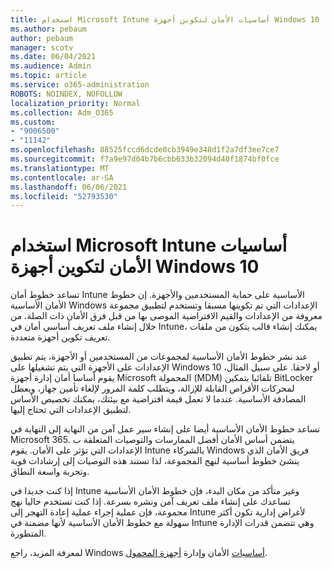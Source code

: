 ```yaml
---
title: استخدام Microsoft Intune أساسيات الأمان لتكوين أجهزة Windows 10
ms.author: pebaum
author: pebaum
manager: scotv
ms.date: 06/04/2021
ms.audience: Admin
ms.topic: article
ms.service: o365-administration
ROBOTS: NOINDEX, NOFOLLOW
localization_priority: Normal
ms.collection: Adm_O365
ms.custom:
- "9006500"
- "11142"
ms.openlocfilehash: 88525fccd6dcde0cb3949e348d1f2a7df3ee7ce7
ms.sourcegitcommit: f7a9e97d04b7b6cbb633b32094d40f1874bf0fce
ms.translationtype: MT
ms.contentlocale: ar-SA
ms.lasthandoff: 06/06/2021
ms.locfileid: "52793530"
---
```

# <a name="use-microsoft-intune-security-baselines-to-configure-windows-10-devices"></a>استخدام Microsoft Intune أساسيات الأمان لتكوين أجهزة Windows 10

تساعد خطوط أمان Intune الأساسية على حماية المستخدمين والأجهزة. إن خطوط الأمان الأساسية Windows الإعدادات التي تم تكوينها مسبقا وتستخدم لتطبيق مجموعة معروفة من الإعدادات والقيم الافتراضية الموصى بها من قبل فرق الأمان ذات الصلة. من خلال إنشاء ملف تعريف أساسي أمان في Intune، يمكنك إنشاء قالب يتكون من ملفات تعريف تكوين أجهزة متعددة.

عند نشر خطوط الأمان الأساسية لمجموعات من المستخدمين أو الأجهزة، يتم تطبيق الإعدادات على الأجهزة التي يتم تشغيلها على Windows 10 أو لاحقا. على سبيل المثال، يقوم أساسا أمان إدارة أجهزة Microsoft المحمولة (MDM) تلقائيا بتمكين BitLocker لمحركات الأقراص القابلة للإزالة، ويتطلب كلمة المرور لإلغاء تأمين جهاز، ويعطل المصادقة الأساسية. عندما لا تعمل قيمة افتراضية مع بيئتك، يمكنك تخصيص الأساس لتطبيق الإعدادات التي تحتاج إليها.

تساعد خطوط الأمان الأساسية أيضا على إنشاء سير عمل آمن من النهاية إلى النهاية في Microsoft 365. يتضمن أساس الأمان أفضل الممارسات والتوصيات المتعلقة ب الإعدادات التي تؤثر على الأمان. يقوم Intune بالشركاء Windows فريق الأمان الذي ينشئ خطوط أساسية لنهج المجموعة، لذا تستند هذه التوصيات إلى إرشادات قوية وتجربة واسعة النطاق.

إذا كنت جديدا في Intune وغير متأكد من مكان البدء، فإن خطوط الأمان الأساسية تساعدك على إنشاء ملف تعريف آمن ونشره بسرعة. إذا كنت تستخدم حاليا نهج مجموعة، فإن عملية إجراء عملية إعادة التهجر إلى Intune لأغراض إدارية تكون أكثر سهولة مع خطوط الأمان الأساسية لأنها مضمنة في Intune وهي تتضمن قدرات الإدارة المتطورة.

لمعرفة المزيد، راجع Windows [أساسيات](/windows/security/threat-protection/windows-security-baselines) الأمان وإدارة [أجهزة المحمول](/windows/client-management/mdm/).


